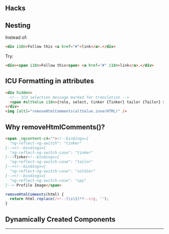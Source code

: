 ## Hacks

## Nesting

Instead of:

```html
<div i18n>Follow this <a href="#">link</a>.</div>
```

Try:

```html
<div><span i18n>Follow this<span> <a href="#" i18n>link</a>.</div>
```

## ICU Formatting in attributes

```html
<div hidden>
  <!-- ICU selection message marked for translation -->
  <span #altValue i18n>{role, select, tinker {Tinker} tailor {Tailor} soldier {Soldier} spy {Spy}} Profile Image
</div>
<img [alt]="removeHtmlComments(altValue.innerHTML)" />
```

## Why removeHtmlComments()?

```html
<span _ngcontent-c4=""><!--bindings={
  "ng-reflect-ng-switch": "tinker"
}--><!--bindings={
  "ng-reflect-ng-switch-case": "tinker"
}-->Tinker<!--bindings={
  "ng-reflect-ng-switch-case": "tailor"
}--><!--bindings={
  "ng-reflect-ng-switch-case": "soldier"
}--><!--bindings={
  "ng-reflect-ng-switch-case": "spy"
}--> Profile Image</span>
```

```javascript
removeHtmlComments(html) {
  return html.replace(/<!--[\s\S]*?-->/g, '');
}
```

## Dynamically Created Components

---
